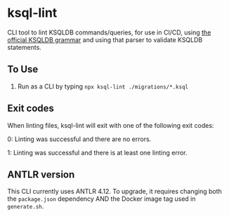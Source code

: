 # ksql-lint

CLI tool to lint KSQLDB commands/queries, for use in CI/CD, using [the official KSQLDB grammar](https://github.com/confluentinc/ksql/blob/master/ksqldb-parser/src/main/antlr4/io/confluent/ksql/parser/SqlBase.g4) and using that parser to validate KSQLDB statements. 

## To Use

1. Run as a CLI by typing `npx ksql-lint ./migrations/*.ksql`

## Exit codes

When linting files, ksql-lint will exit with one of the following exit codes:

0: Linting was successful and there are no errors.

1: Linting was successful and there is at least one linting error.

## ANTLR version

This CLI currently uses ANTLR 4.12. To upgrade, it requires changing both the `package.json` dependency AND the Docker image tag used in `generate.sh`. 
